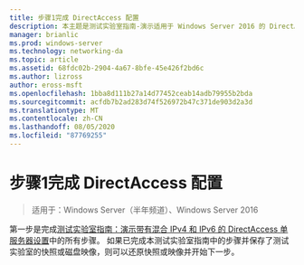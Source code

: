 ```yaml
---
title: 步骤1完成 DirectAccess 配置
description: 本主题是测试实验室指南-演示适用于 Windows Server 2016 的 DirectAccess 多站点部署的一部分
manager: brianlic
ms.prod: windows-server
ms.technology: networking-da
ms.topic: article
ms.assetid: 68fdc02b-2904-4a67-8bfe-45e426f2bd6c
ms.author: lizross
author: eross-msft
ms.openlocfilehash: 1bba8d111b27a14d77452ceab14adb79955b2bda
ms.sourcegitcommit: acfdb7b2ad283d74f526972b47c371de903d2a3d
ms.translationtype: MT
ms.contentlocale: zh-CN
ms.lasthandoff: 08/05/2020
ms.locfileid: "87769255"
---
```

# <a name="step-1-complete-the-directaccess-configuration"></a>步骤1完成 DirectAccess 配置

>适用于：Windows Server（半年频道）、Windows Server 2016

第一步是完成[测试实验室指南：演示带有混合 IPv4 和 IPv6 的 DirectAccess 单服务器设置](https://go.microsoft.com/fwlink/p/?LinkId=237004)中的所有步骤。 如果已完成本测试实验室指南中的步骤并保存了测试实验室的快照或磁盘映像，则可以还原快照或映像并开始下一步。

